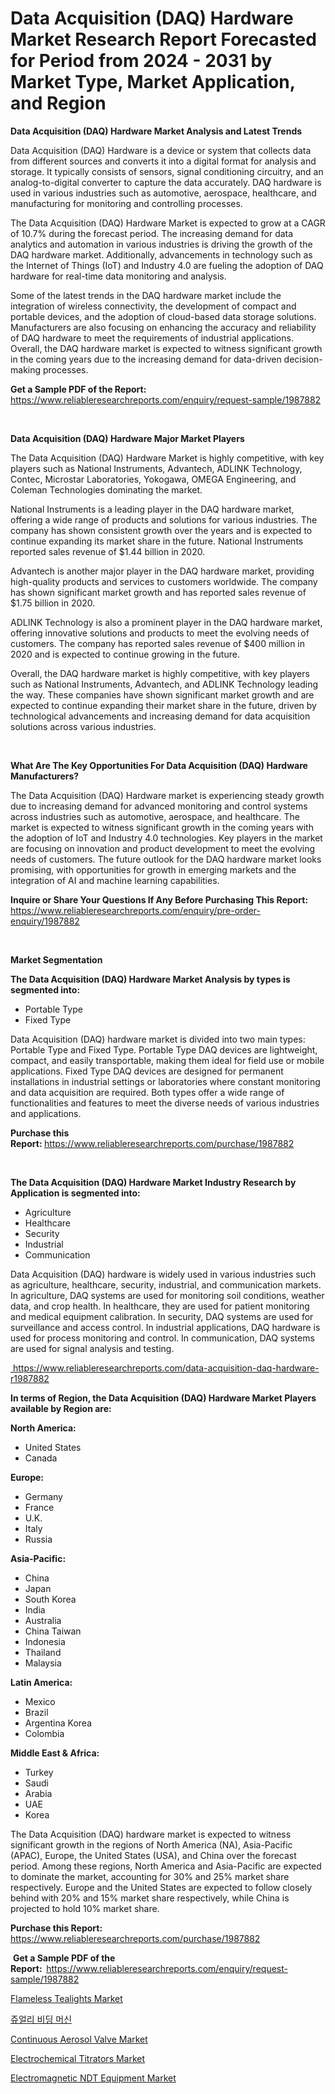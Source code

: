 <p><h1>Data Acquisition (DAQ) Hardware Market Research Report Forecasted for Period from 2024 -  2031 by Market Type, Market Application, and Region</h1></p><p><strong>Data Acquisition (DAQ) Hardware Market Analysis and Latest Trends</strong></p>
<p><p>Data Acquisition (DAQ) Hardware is a device or system that collects data from different sources and converts it into a digital format for analysis and storage. It typically consists of sensors, signal conditioning circuitry, and an analog-to-digital converter to capture the data accurately. DAQ hardware is used in various industries such as automotive, aerospace, healthcare, and manufacturing for monitoring and controlling processes.</p><p>The Data Acquisition (DAQ) Hardware Market is expected to grow at a CAGR of 10.7% during the forecast period. The increasing demand for data analytics and automation in various industries is driving the growth of the DAQ hardware market. Additionally, advancements in technology such as the Internet of Things (IoT) and Industry 4.0 are fueling the adoption of DAQ hardware for real-time data monitoring and analysis.</p><p>Some of the latest trends in the DAQ hardware market include the integration of wireless connectivity, the development of compact and portable devices, and the adoption of cloud-based data storage solutions. Manufacturers are also focusing on enhancing the accuracy and reliability of DAQ hardware to meet the requirements of industrial applications. Overall, the DAQ hardware market is expected to witness significant growth in the coming years due to the increasing demand for data-driven decision-making processes.</p></p>
<p><strong>Get a Sample PDF of the Report:&nbsp;</strong> <a href="https://www.reliableresearchreports.com/enquiry/request-sample/1987882">https://www.reliableresearchreports.com/enquiry/request-sample/1987882</a></p>
<p>&nbsp;</p>
<p><strong>Data Acquisition (DAQ) Hardware Major Market Players</strong></p>
<p><p>The Data Acquisition (DAQ) Hardware Market is highly competitive, with key players such as National Instruments, Advantech, ADLINK Technology, Contec, Microstar Laboratories, Yokogawa, OMEGA Engineering, and Coleman Technologies dominating the market.</p><p>National Instruments is a leading player in the DAQ hardware market, offering a wide range of products and solutions for various industries. The company has shown consistent growth over the years and is expected to continue expanding its market share in the future. National Instruments reported sales revenue of $1.44 billion in 2020.</p><p>Advantech is another major player in the DAQ hardware market, providing high-quality products and services to customers worldwide. The company has shown significant market growth and has reported sales revenue of $1.75 billion in 2020.</p><p>ADLINK Technology is also a prominent player in the DAQ hardware market, offering innovative solutions and products to meet the evolving needs of customers. The company has reported sales revenue of $400 million in 2020 and is expected to continue growing in the future.</p><p>Overall, the DAQ hardware market is highly competitive, with key players such as National Instruments, Advantech, and ADLINK Technology leading the way. These companies have shown significant market growth and are expected to continue expanding their market share in the future, driven by technological advancements and increasing demand for data acquisition solutions across various industries.</p></p>
<p>&nbsp;</p>
<p><strong>What Are The Key Opportunities For Data Acquisition (DAQ) Hardware Manufacturers?</strong></p>
<p><p>The Data Acquisition (DAQ) Hardware market is experiencing steady growth due to increasing demand for advanced monitoring and control systems across industries such as automotive, aerospace, and healthcare. The market is expected to witness significant growth in the coming years with the adoption of IoT and Industry 4.0 technologies. Key players in the market are focusing on innovation and product development to meet the evolving needs of customers. The future outlook for the DAQ hardware market looks promising, with opportunities for growth in emerging markets and the integration of AI and machine learning capabilities.</p></p>
<p><strong>Inquire or Share Your Questions If Any Before Purchasing This Report:</strong> <a href="https://www.reliableresearchreports.com/enquiry/pre-order-enquiry/1987882">https://www.reliableresearchreports.com/enquiry/pre-order-enquiry/1987882</a></p>
<p>&nbsp;</p>
<p><strong>Market Segmentation</strong></p>
<p><strong>The Data Acquisition (DAQ) Hardware Market Analysis by types is segmented into:</strong></p>
<p><ul><li>Portable Type</li><li>Fixed Type</li></ul></p>
<p><p>Data Acquisition (DAQ) hardware market is divided into two main types: Portable Type and Fixed Type. Portable Type DAQ devices are lightweight, compact, and easily transportable, making them ideal for field use or mobile applications. Fixed Type DAQ devices are designed for permanent installations in industrial settings or laboratories where constant monitoring and data acquisition are required. Both types offer a wide range of functionalities and features to meet the diverse needs of various industries and applications.</p></p>
<p><strong>Purchase this Report:&nbsp;</strong><a href="https://www.reliableresearchreports.com/purchase/1987882">https://www.reliableresearchreports.com/purchase/1987882</a></p>
<p>&nbsp;</p>
<p><strong>The Data Acquisition (DAQ) Hardware Market Industry Research by Application is segmented into:</strong></p>
<p><ul><li>Agriculture</li><li>Healthcare</li><li>Security</li><li>Industrial</li><li>Communication</li></ul></p>
<p><p>Data Acquisition (DAQ) hardware is widely used in various industries such as agriculture, healthcare, security, industrial, and communication markets. In agriculture, DAQ systems are used for monitoring soil conditions, weather data, and crop health. In healthcare, they are used for patient monitoring and medical equipment calibration. In security, DAQ systems are used for surveillance and access control. In industrial applications, DAQ hardware is used for process monitoring and control. In communication, DAQ systems are used for signal analysis and testing.</p></p>
<p><a href="https://www.reliableresearchreports.com/data-acquisition-daq-hardware-r1987882">&nbsp;https://www.reliableresearchreports.com/data-acquisition-daq-hardware-r1987882</a></p>
<p><strong>In terms of Region, the Data Acquisition (DAQ) Hardware Market Players available by Region are:</strong></p>
<p>
    <p> <strong> North America: </strong>
        <ul>
            <li>United States</li>
            <li>Canada</li>
        </ul>
        </p> 
    <p> <strong> Europe: </strong>
        <ul>
            <li>Germany</li>
            <li>France</li>
            <li>U.K.</li>
            <li>Italy</li>
            <li>Russia</li>
        </ul>
        </p> 
    <p> <strong> Asia-Pacific: </strong>
        <ul>
            <li>China</li>
            <li>Japan</li>
            <li>South Korea</li>
            <li>India</li>
            <li>Australia</li>
            <li>China Taiwan</li>
            <li>Indonesia</li>
            <li>Thailand</li>
            <li>Malaysia</li>
        </ul>
        </p> 
    <p> <strong> Latin America: </strong>
        <ul>
            <li>Mexico</li>
            <li>Brazil</li>
            <li>Argentina Korea</li>
            <li>Colombia</li>
        </ul>
        </p> 
    <p> <strong> Middle East & Africa: </strong>
        <ul>
            <li>Turkey</li>
            <li>Saudi</li>
            <li>Arabia</li>
            <li>UAE</li>
            <li>Korea</li>
        </ul>
    </p>
    </p>
<p><p>The Data Acquisition (DAQ) hardware market is expected to witness significant growth in the regions of North America (NA), Asia-Pacific (APAC), Europe, the United States (USA), and China over the forecast period. Among these regions, North America and Asia-Pacific are expected to dominate the market, accounting for 30% and 25% market share respectively. Europe and the United States are expected to follow closely behind with 20% and 15% market share respectively, while China is projected to hold 10% market share.</p></p>
<p><strong>Purchase this Report: </strong><a href="https://www.reliableresearchreports.com/purchase/1987882">https://www.reliableresearchreports.com/purchase/1987882</a></p>
<p>&nbsp;<strong>Get a Sample PDF of the Report:&nbsp;&nbsp;</strong><a href="https://www.reliableresearchreports.com/enquiry/request-sample/1987882">https://www.reliableresearchreports.com/enquiry/request-sample/1987882</a></p>
<p><strong></strong></p>
<p><p><a href="https://medium.com/@colin.paterson6579/future-trends-in-global-flameless-tealights-market-market-insights-and-analysis-from-2024-to-2031-955ce17c4216">Flameless Tealights Market</a></p><p><a href="https://github.com/JosefaRice/Market-Research-Report-List-2/blob/main/128467572378.md">쥬얼리 비딩 머신</a></p><p><a href="https://github.com/AnnChovey2023/Market-Research-Report-List-2/blob/main/continuous-aerosol-valve-market.md">Continuous Aerosol Valve Market</a></p><p><a href="https://github.com/yadanielu/Market-Research-Report-List-1/blob/main/electrochemical-titrators-market.md">Electrochemical Titrators Market</a></p><p><a href="https://github.com/qrkceaah30/Market-Research-Report-List-1/blob/main/electromagnetic-ndt-equipment-market.md">Electromagnetic NDT Equipment Market</a></p></p>